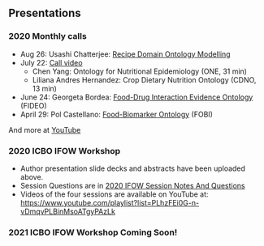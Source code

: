 ## Presentations

### 2020 Monthly calls

* Aug 26: Usashi Chatterjee: [Recipe Domain Ontology Modelling](https://github.com/FoodOntology/joint-food-ontology-wg/blob/master/presentation/IFOW_2020_Chatterjee.ppt?raw=true)
* July 22: [Call video](https://foodon.org/ifow/call_2020_july_22.mp4)
  * Chen Yang: Ontology for Nutritional Epidemiology (ONE, 31 min)
  * Liliana Andres Hernandez: Crop Dietary Nutrition Ontology (CDNO, 13 min)
* June 24: Georgeta Bordea: [Food-Drug Interaction Evidence Ontology](https://github.com/FoodOntology/joint-food-ontology-wg/blob/master/presentation/IFOW_2020_FIDEO.pdf) (FIDEO)
* April 29: Pol Castellano: [Food-Biomarker Ontology](https://foodon.org/ifow/fobi_2020_apr_29.mov) (FOBI) 

And more at [YouTube](https://www.youtube.com/playlist?list=PLxlyllO6tRCkx5bbF8v2pydPKwP_eQJSS)

### 2020 ICBO IFOW Workshop

* Author presentation slide decks and abstracts have been uploaded above.
* Session Questions are in [2020 IFOW Session Notes And Questions](https://docs.google.com/document/d/1mCoPYGGl5m0VP5a-0fiMSRXRUL05zzsG2f6FCAso7-Y)
* Videos of the four sessions are available on YouTube at: https://www.youtube.com/playlist?list=PLhzFEi0G-n-vDmqvPLBinMsoATgyPAzLk

### 2021 ICBO IFOW Workshop Coming Soon!
